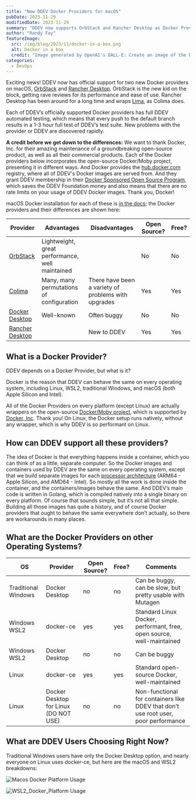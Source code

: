 ```yaml
---
title: "New DDEV Docker Providers for macOS"
pubDate: 2023-11-29
modifiedDate: 2023-11-29
summary: "DDEV now supports OrbStack and Rancher Desktop as Docker Providers. And what is a Docker Provider anyway?"
author: "Randy Fay"
featureImage:
  src: /img/blog/2023/11/docker-in-a-box.png
  alt: Docker in a box
  credit: "Image generated by OpenAI's DALL-E: Create an image of the Docker whale inside a ship container, depicted in a whimsical and colorful style."
categories:
  - DevOps
---
```


Exciting news! DDEV now has official support for two new Docker providers on macOS, [OrbStack](https://orbstack.dev) and [Rancher Desktop](https://rancherdesktop.io/). OrbStack is the new kid on the block, getting rave reviews for its performance and ease of use. Rancher Desktop has been around for a long time and wraps [Lima](https://github.com/lima-vm/lima), as Colima does.

Each of DDEV’s officially supported Docker providers has full DDEV automated testing, which means that every push to the default branch results in a 1-3 hour full test of DDEV’s test suite. New problems with the provider or DDEV are discovered rapidly.

**A credit before we get down to the differences:** We want to thank Docker, Inc. for their amazing maintenance of a groundbreaking open-source product, as well as all their commercial products. Each of the Docker providers below incorporates the open-source Docker/Moby project, presenting it in different ways. And Docker provides the [hub.docker.com](https://hub.docker.com) registry, where all of DDEV's Docker images are served from. And they grant DDEV membership in their [Docker Sponsored Open Source Program](https://www.docker.com/community/open-source/application/), which saves the DDEV Foundation money and also means that there are no rate limits on your usage of DDEV Docker images. Thank you, Docker!

macOS Docker installation for each of these is [in the docs](https://ddev.readthedocs.io/en/latest/users/install/docker-installation/#macos); the Docker providers and their differences are shown here:

| Provider                                                          | Advantages                                      | Disadvantages                                       | Open Source? | Free? |
|-------------------------------------------------------------------|-------------------------------------------------|-----------------------------------------------------| --- | --- |
| [OrbStack](https://orbstack.dev)                                  | Lightweight, great performance, well maintained |                                                     | No | No |
| [Colima](https://github.com/abiosoft/colima)                      | Many, many permutations of configuration        | There have been a variety of problems with upgrades | Yes | Yes |
| [Docker Desktop](https://www.docker.com/products/docker-desktop/) | Well-known                                      | Often buggy                                         | No | No |
| [Rancher Desktop](https://rancherdesktop.io/)                     |                                                 | New to DDEV                 | Yes | Yes |

## What is a Docker Provider?

DDEV depends on a Docker Provider, but what is it?

Docker is the reason that DDEV can behave the same on every operating system, including Linux, WSL2, traditional Windows, and macOS (both Apple Silicon and Intel).

All of the Docker Providers on every platform (except Linux) are actually wrappers on the open-source [Docker/Moby project](https://github.com/moby/moby), which is supported by [Docker, Inc](https://docker.com). Thank you! On Linux, the Docker setup runs natively, without any wrapper, which is why DDEV is so performant on Linux.

## How can DDEV support all these providers?

The idea of Docker is that everything happens inside a container, which you can think of as a little, separate computer. So the Docker images and containers used by DDEV are the same on every operating system, except that we build separate images for each [processor architecture](blog/arm64-apple-silicon-m1-ddev-local-what-does-it-all-mean/) (ARM64 - Apple Silicon, and AMD64 - Intel). So mostly all the work is done inside the container, and the containers/images behave the same. And DDEV’s main code is written in Golang, which is compiled natively into a single binary on every platform. Of course that sounds simple, but it’s not all that simple. Building all those images has quite a history, and of course Docker providers that ought to behave the same everywhere don’t actually, so there are workarounds in many places.

## What are the Docker Providers on other Operating Systems?

| OS | Provider | Open Source? | Free? | Comments                                                                           |
| --- | --- | --- | --- |------------------------------------------------------------------------------------|
| Traditional Windows | Docker Desktop | no | no | Can be buggy, can be slow, but pretty usable with Mutagen                          |
| Windows WSL2 | docker-ce | yes | yes | Standard Linux Docker, performant, free, open source, well-maintained              |
| Windows WSL2 | Docker Desktop | no | no | Can be buggy                                                                       |
| Linux | docker-ce | yes | yes | Standard open-source Docker, well-maintained                                       |
| Linux | Docker Desktop for Linux (DO NOT USE) | no | no | Non-functional for containers like DDEV that don’t use root user, poor performance |

## What are DDEV Users Choosing Right Now?

Traditional Windows users have only the Docker Desktop option, and nearly everyone on Linux uses docker-ce, but here are the macOS and WSL2 breakdowns:

![Macos Docker Platform Usage](/img/blog/2023/11/macOS_Docker_Platform.png)

![WSL2_Docker_Platform Usage](/img/blog/2023/11/WSL2_Docker_Platform.png)
